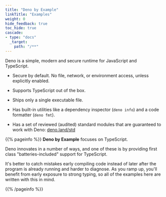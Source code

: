 ```yaml
---
title: "Deno by Example"
linkTitle: "Examples"
weight: 0
hide_feedback: true
toc_hide: true
cascade:
- type: "docs"
  _target:
    path: "/**"
---
```


Deno is a simple, modern and secure runtime for JavaScript and TypeScript.

- Secure by default. No file, network, or environment access, unless explicitly
enabled.

- Supports TypeScript out of the box.

- Ships only a single executable file.

- Has built-in utilities like a dependency inspector (`deno info`) and a code
formatter (`deno fmt`).

- Has a set of reviewed (audited) standard modules that are guaranteed to work
with Deno: [deno.land/std](https://deno.land/std)

{{% pageinfo %}}
**Deno by Example** focuses on TypeScript.

Deno innovates in a number of ways, and one of these is by providing
first class "batteries-included" support for TypeScript.

It's better to catch mistakes early compiling code instead of later after the
program is already running and harder to diagnose. As you ramp up, you'll
benefit from early exposure to strong typing, so all of the examples here
are written with this in mind.

{{% /pageinfo %}}
